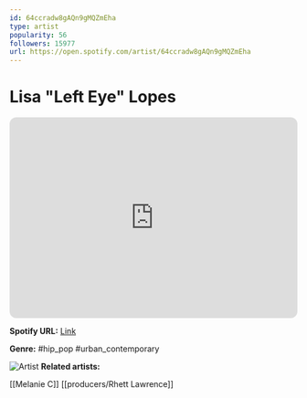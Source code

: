 ```yaml
---
id: 64ccradw8gAQn9gMQZmEha
type: artist
popularity: 56
followers: 15977
url: https://open.spotify.com/artist/64ccradw8gAQn9gMQZmEha
---
```

# Lisa "Left Eye" Lopes

<iframe style="border-radius:12px" src="https://open.spotify.com/embed/artist/64ccradw8gAQn9gMQZmEha" width="100%" height="352" frameBorder="0" allowfullscreen="" allow="autoplay; clipboard-write; encrypted-media; fullscreen; picture-in-picture" loading="lazy"></iframe>

**Spotify URL:** [Link](https://open.spotify.com/artist/64ccradw8gAQn9gMQZmEha)

**Genre:**  #hip_pop #urban_contemporary

![Artist](https://i.scdn.co/image/ab67616d0000b27302b307de1cdd13be7bb615b8)
**Related artists:**

[[Melanie C]]
[[producers/Rhett Lawrence]]

